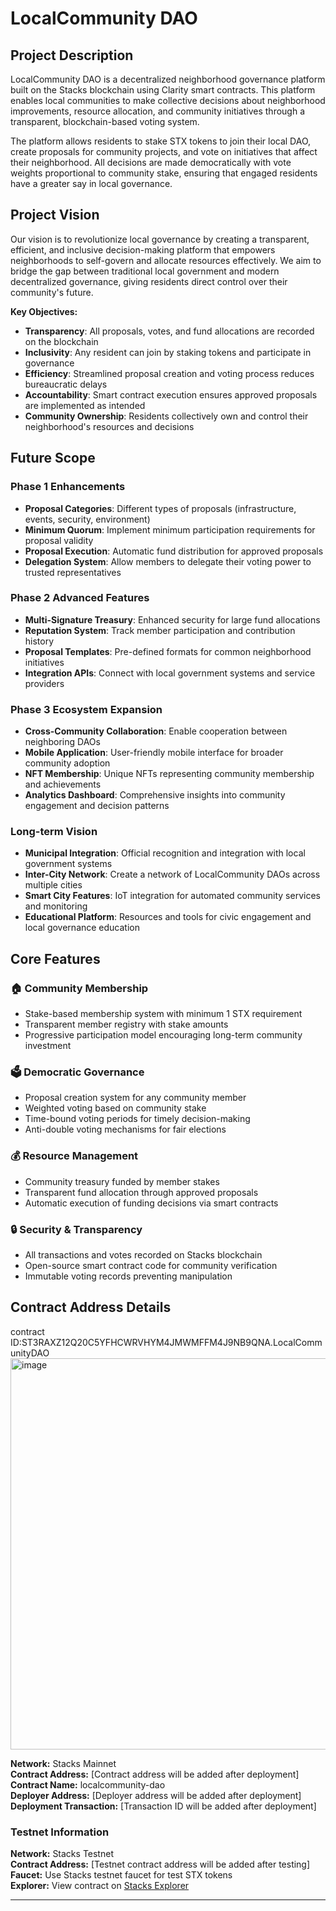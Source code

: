 # LocalCommunity DAO

## Project Description

LocalCommunity DAO is a decentralized neighborhood governance platform built on the Stacks blockchain using Clarity smart contracts. This platform enables local communities to make collective decisions about neighborhood improvements, resource allocation, and community initiatives through a transparent, blockchain-based voting system.

The platform allows residents to stake STX tokens to join their local DAO, create proposals for community projects, and vote on initiatives that affect their neighborhood. All decisions are made democratically with vote weights proportional to community stake, ensuring that engaged residents have a greater say in local governance.

## Project Vision

Our vision is to revolutionize local governance by creating a transparent, efficient, and inclusive decision-making platform that empowers neighborhoods to self-govern and allocate resources effectively. We aim to bridge the gap between traditional local government and modern decentralized governance, giving residents direct control over their community's future.

**Key Objectives:**
- **Transparency**: All proposals, votes, and fund allocations are recorded on the blockchain
- **Inclusivity**: Any resident can join by staking tokens and participate in governance
- **Efficiency**: Streamlined proposal creation and voting process reduces bureaucratic delays
- **Accountability**: Smart contract execution ensures approved proposals are implemented as intended
- **Community Ownership**: Residents collectively own and control their neighborhood's resources and decisions

## Future Scope

### Phase 1 Enhancements
- **Proposal Categories**: Different types of proposals (infrastructure, events, security, environment)
- **Minimum Quorum**: Implement minimum participation requirements for proposal validity
- **Proposal Execution**: Automatic fund distribution for approved proposals
- **Delegation System**: Allow members to delegate their voting power to trusted representatives

### Phase 2 Advanced Features
- **Multi-Signature Treasury**: Enhanced security for large fund allocations
- **Reputation System**: Track member participation and contribution history
- **Proposal Templates**: Pre-defined formats for common neighborhood initiatives
- **Integration APIs**: Connect with local government systems and service providers

### Phase 3 Ecosystem Expansion
- **Cross-Community Collaboration**: Enable cooperation between neighboring DAOs
- **Mobile Application**: User-friendly mobile interface for broader community adoption
- **NFT Membership**: Unique NFTs representing community membership and achievements
- **Analytics Dashboard**: Comprehensive insights into community engagement and decision patterns

### Long-term Vision
- **Municipal Integration**: Official recognition and integration with local government systems
- **Inter-City Network**: Create a network of LocalCommunity DAOs across multiple cities
- **Smart City Features**: IoT integration for automated community services and monitoring
- **Educational Platform**: Resources and tools for civic engagement and local governance education

## Core Features

### 🏠 Community Membership
- Stake-based membership system with minimum 1 STX requirement
- Transparent member registry with stake amounts
- Progressive participation model encouraging long-term community investment

### 🗳️ Democratic Governance
- Proposal creation system for any community member
- Weighted voting based on community stake
- Time-bound voting periods for timely decision-making
- Anti-double voting mechanisms for fair elections

### 💰 Resource Management
- Community treasury funded by member stakes
- Transparent fund allocation through approved proposals
- Automatic execution of funding decisions via smart contracts

### 🔒 Security & Transparency
- All transactions and votes recorded on Stacks blockchain
- Open-source smart contract code for community verification
- Immutable voting records preventing manipulation

## Contract Address Details
contract ID:ST3RAXZ12Q20C5YFHCWRVHYM4JMWMFFM4J9NB9QNA.LocalCommunityDAO
<img width="1346" height="626" alt="image" src="https://github.com/user-attachments/assets/d05e42a2-590a-43df-a385-22061f8a8a65" />


**Network:** Stacks Mainnet  
**Contract Address:** [Contract address will be added after deployment]  
**Contract Name:** localcommunity-dao  
**Deployer Address:** [Deployer address will be added after deployment]  
**Deployment Transaction:** [Transaction ID will be added after deployment]  

### Testnet Information
**Network:** Stacks Testnet  
**Contract Address:** [Testnet contract address will be added after testing]  
**Faucet:** Use Stacks testnet faucet for test STX tokens  
**Explorer:** View contract on [Stacks Explorer](https://explorer.stacks.co/)  

---


